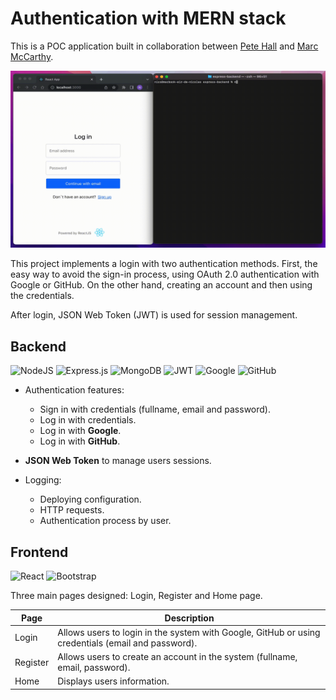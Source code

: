 # Authentication with MERN stack

This is a POC application built in collaboration between [Pete Hall](https://github.com/Pete-Hall) and [Marc McCarthy](https://github.com/marc-mccarthy).

![Oauth2 Demo](./assets/oauth2-demo.gif)

This project implements a login with two authentication methods. First, the easy way to avoid the sign-in process, using OAuth 2.0 authentication with Google or GitHub. On the other hand, creating an account and then using the credentials.

After login, JSON Web Token (JWT) is used for session management.

## Backend

![NodeJS](https://img.shields.io/badge/node.js-6DA55F?style=for-the-badge&logo=node.js&logoColor=white)
![Express.js](https://img.shields.io/badge/express.js-%23404d59.svg?style=for-the-badge&logo=express&logoColor=%2361DAFB)
![MongoDB](https://img.shields.io/badge/MongoDB-%234ea94b.svg?style=for-the-badge&logo=mongodb&logoColor=white)
![JWT](https://img.shields.io/badge/JWT-black?style=for-the-badge&logo=JSON%20web%20tokens)
![Google](https://img.shields.io/badge/google-4285F4?style=for-the-badge&logo=google&logoColor=white)
![GitHub](https://img.shields.io/badge/github-%23121011.svg?style=for-the-badge&logo=github&logoColor=white)

* Authentication features:
  * Sign in with credentials (fullname, email and password).
  * Log in with credentials.
  * Log in with **Google**.
  * Log in with **GitHub**.

* **JSON Web Token** to manage users sessions.

* Logging:
  * Deploying configuration.
  * HTTP requests.
  * Authentication process by user.

## Frontend

![React](https://img.shields.io/badge/react-%2320232a.svg?style=for-the-badge&logo=react&logoColor=%2361DAFB)
![Bootstrap](https://img.shields.io/badge/bootstrap-%23563D7C.svg?style=for-the-badge&logo=bootstrap&logoColor=white)

Three main pages designed: Login, Register and Home page.

| Page          | Description                                                                                        |
| ------------- | -------------------------------------------------------------------------------------------------- |
| Login         | Allows users to login in the system with Google, GitHub or using credentials (email and password). |
| Register      | Allows users to create an account in the system (fullname, email, password).                       |
| Home          | Displays users information.                                                                        |
